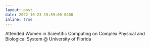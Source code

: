 ```yaml
---
layout: post
date: 2022-10-23 15:59:00-0400
inline: true
---
```


Attended Women in Scientific Computing on Complex Physical and Biological System @ University of Florida